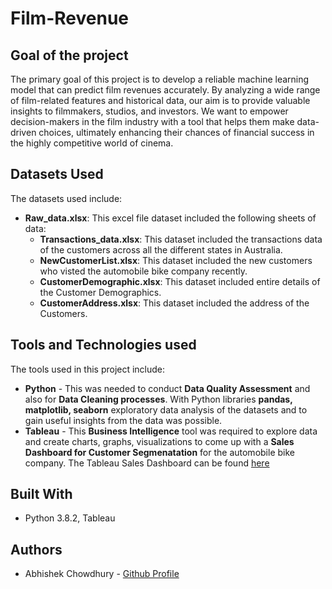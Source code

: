# Film-Revenue

## Goal of the project
The primary goal of this project is to develop a reliable machine learning model that can predict film revenues accurately. By analyzing a wide range of film-related features and historical data, our aim is to provide valuable insights to filmmakers, studios, and investors. We want to empower decision-makers in the film industry with a tool that helps them make data-driven choices, ultimately enhancing their chances of financial success in the highly competitive world of cinema.



## Datasets Used
The datasets used include:
- __Raw_data.xlsx__: This excel file dataset included the following sheets of data:
  -  __Transactions_data.xlsx__: This dataset included the transactions data of the customers across all the different states in Australia.
  -  __NewCustomerList.xlsx__: This dataset included the new customers who visted the automobile bike company recently.
  -  __CustomerDemographic.xlsx__: This dataset included entire details of the Customer Demographics.
  -  __CustomerAddress.xlsx__: This dataset included the address of the Customers.


## Tools and Technologies used
The tools used in this project include:
- __Python__ - This was needed to conduct <b>Data Quality Assessment</b> and also for <b>Data Cleaning processes</b>. With Python libraries <b>pandas, matplotlib, seaborn</b> exploratory data analysis of the datasets and to gain useful insights from the data was possible.
- __Tableau__ - This <b>Business Intelligence</b> tool was required to explore data and create charts, graphs, visualizations to come up with a <b>Sales Dashboard for Customer Segmenatation</b> for the automobile bike company. The Tableau Sales Dashboard can be found [here](https://github.com/utkarshverma8uv/Customer-Segmentation-for-Automobile-Company/blob/main/Customer%20Segmentation%20Dashboard.twbx)


## Built With
- Python 3.8.2, Tableau

## Authors
- Abhishek Chowdhury - [Github Profile](https://github.com/AbhishekGit-hash)
